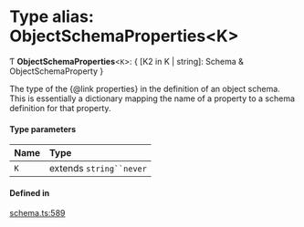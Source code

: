 # Type alias: ObjectSchemaProperties<K\>

Ƭ **ObjectSchemaProperties**<`K`\>: { [K2 in K \| string]: Schema & ObjectSchemaProperty }

The type of the {@link properties} in the definition of an object schema.
This is essentially a dictionary mapping the name of a property to a schema
definition for that property.

#### Type parameters

| Name | Type |
| :------ | :------ |
| `K` | extends `string``never` |

#### Defined in

[schema.ts:589](https://github.com/coda/packs-sdk/blob/main/schema.ts#L589)
